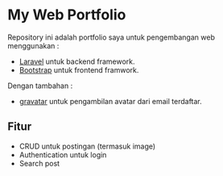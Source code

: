 # My Web Portfolio

Repository ini adalah portfolio saya untuk pengembangan web menggunakan :

- [Laravel](https://laravel.com) untuk backend framework.
- [Bootstrap](https://bootstrap.com) untuk frontend framwork.

Dengan tambahan :
- [gravatar](https://gravatar.com) untuk pengambilan avatar dari email terdaftar.

## Fitur

- CRUD untuk postingan (termasuk image)
- Authentication untuk login
- Search post